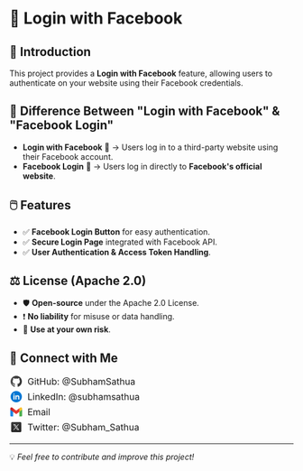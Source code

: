 # 🚀 Login with Facebook

## 📌 Introduction
This project provides a **Login with Facebook** feature, allowing users to authenticate on your website using their Facebook credentials.

## 🔑 Difference Between "Login with Facebook" & "Facebook Login"
- **Login with Facebook** 🏪 → Users log in to a third-party website using their Facebook account.
- **Facebook Login** 🔐 → Users log in directly to **Facebook's official website**.

## 🖱️ Features
- ✅ **Facebook Login Button** for easy authentication.
- ✅ **Secure Login Page** integrated with Facebook API.
- ✅ **User Authentication & Access Token Handling**.

## ⚖️ License (Apache 2.0)
- 🛡️ **Open-source** under the Apache 2.0 License.
- ❗ **No liability** for misuse or data handling.
- 📜 **Use at your own risk**.

## 🔗 Connect with Me
<a href="https://github.com/SubhamSathua" target="_blank" style="display: inline-flex; align-items: center; gap: 8px; font-size: 16px; text-decoration: none; color: inherit;">
    <img src="assets/readme_files/github-circled.svg" style="width: 24px; height: 24px;"> GitHub: @SubhamSathua
</a>  
<br>
<a href="https://in.linkedin.com/in/subhamsathua" target="_blank" style="display: inline-flex; align-items: center; gap: 8px; font-size: 16px; text-decoration: none; color: inherit;">
    <img src="assets/readme_files/linkedin-circled.svg" style="width: 24px; height: 24px;"> LinkedIn: @subhamsathua
</a>  
<br>
<a href="mailto:subhamksathua@gmail.com" target="_blank" style="display: inline-flex; align-items: center; gap: 8px; font-size: 16px; text-decoration: none; color: inherit;">
    <img src="assets/readme_files/gmail.svg" style="width: 24px; height: 24px;"> Email
</a>  
<br>
<a href="https://x.com/Subham_Sathua" target="_blank" style="display: inline-flex; align-items: center; gap: 8px; font-size: 16px; text-decoration: none; color: inherit;">
    <img src="assets/readme_files/twitter-x.svg" style="width: 24px; height: 24px;"> Twitter: @Subham_Sathua
</a>




---
💡 *Feel free to contribute and improve this project!*